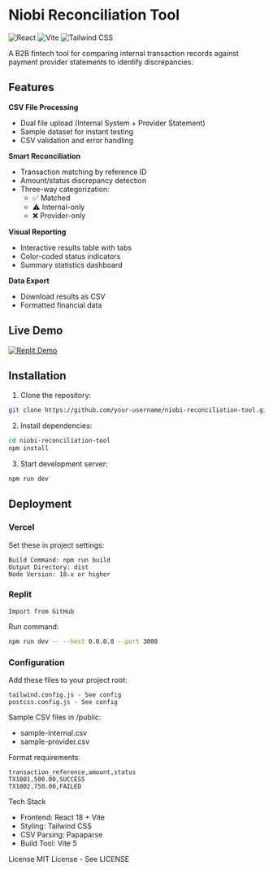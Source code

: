# Niobi Reconciliation Tool

![React](https://img.shields.io/badge/React-20232A?style=for-the-badge&logo=react&logoColor=61DAFB)
![Vite](https://img.shields.io/badge/Vite-B73BFE?style=for-the-badge&logo=vite&logoColor=FFD62E)
![Tailwind CSS](https://img.shields.io/badge/Tailwind_CSS-38B2AC?style=for-the-badge&logo=tailwind-css&logoColor=white)

A B2B fintech tool for comparing internal transaction records against payment provider statements to identify discrepancies.

## Features

**CSV File Processing**  
- Dual file upload (Internal System + Provider Statement)  
- Sample dataset for instant testing  
- CSV validation and error handling  

**Smart Reconciliation**  
- Transaction matching by reference ID  
- Amount/status discrepancy detection  
- Three-way categorization:  
  - ✅ Matched  
  - ⚠️ Internal-only  
  - ❌ Provider-only  

**Visual Reporting**  
- Interactive results table with tabs  
- Color-coded status indicators  
- Summary statistics dashboard  

**Data Export**  
- Download results as CSV  
- Formatted financial data  

## Live Demo

[![Replit Demo](https://img.shields.io/badge/Replit-Demo-red?style=for-the-badge&logo=replit&logoColor=white)](https://niobi-reconciliation-tool-alpha.vercel.app/)

## Installation

1. Clone the repository:
```bash
git clone https://github.com/your-username/niobi-reconciliation-tool.git
```
2. Install dependencies:
```bash
cd niobi-reconciliation-tool
npm install
```
3. Start development server:
```bash
npm run dev
```

## Deployment
### Vercel
Set these in project settings:
```
Build Command: npm run build
Output Directory: dist
Node Version: 18.x or higher
```

### Replit
```
Import from GitHub
```
Run command:

```bash
npm run dev -- --host 0.0.0.0 --port 3000
```
### Configuration
Add these files to your project root:
```
tailwind.config.js - See config
postcss.config.js - See config
```

Sample CSV files in /public:

- sample-internal.csv
- sample-provider.csv

Format requirements:

```
transaction_reference,amount,status
TX1001,500.00,SUCCESS
TX1002,750.00,FAILED
```

Tech Stack
- Frontend: React 18 + Vite
- Styling: Tailwind CSS
- CSV Parsing: Papaparse
- Build Tool: Vite 5

License
MIT License - See LICENSE
